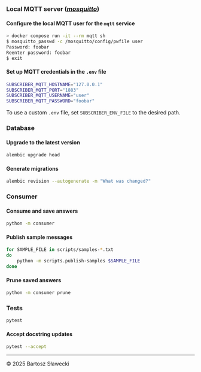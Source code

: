### Local MQTT server ([_mosquitto_](https://mosquitto.org/))

#### Configure the local MQTT user for the `mqtt` service

```bash
> docker compose run -it --rm mqtt sh
$ mosquitto_passwd -c /mosquitto/config/pwfile user
Password: foobar
Reenter password: foobar
$ exit
```

#### Set up MQTT credentials in the `.env` file

```bash
SUBSCRIBER_MQTT_HOSTNAME="127.0.0.1"
SUBSCRIBER_MQTT_PORT="1883"
SUBSCRIBER_MQTT_USERNAME="user"
SUBSCRIBER_MQTT_PASSWORD="foobar"
```

To use a custom `.env` file, set `SUBSCRIBER_ENV_FILE` to the desired path.

### Database

#### Upgrade to the latest version
```bash
alembic upgrade head
```

#### Generate migrations
```bash
alembic revision --autogenerate -m "What was changed?"
```

### Consumer

#### Consume and save answers

```bash
python -m consumer
```

#### Publish sample messages

```bash
for SAMPLE_FILE in scripts/samples-*.txt
do
    python -m scripts.publish-samples $SAMPLE_FILE
done
```

#### Prune saved answers

```bash
python -m consumer prune
```

### Tests

```bash
pytest
```

#### Accept docstring updates

```bash
pytest --accept
```

---
©️ 2025 Bartosz Sławecki